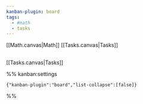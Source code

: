 ```yaml
---
kanban-plugin: board
tags:
  - #math
  - tasks
---
```


[[Math.canvas|Math]]
[[Tasks.canvas|Tasks]]
## 


[[Tasks.canvas|Tasks]]



%% kanban:settings
```
{"kanban-plugin":"board","list-collapse":[false]}
```
%%